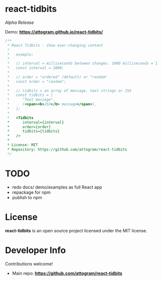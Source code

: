 # react-tidbits

_Alpha Release_

Demo: **<https://attogram.github.io/react-tidbits/>**

```javascript
/**
 * React Tidbits - show ever-changing content
 *
 *   example:
 *
 *   // interval = milliseconds between changes. 1000 milliseconds = 1 second.
 *   const interval = 2000;
 *
 *   // order = "ordered" (default) or "random"
 *   const order = "random";
 *
 *   // tidbits = an array of message, text strings or JSX
 *   const tidbits = [
 *      "Text message",
 *      (<span><b>JSX</b> message</span>),
 *   ];
 *
 *   <Tidbits
 *      interval={interval}
 *      order={order}
 *      tidbits={tidbits}
 *   />
 *
 * License: MIT
 * Repository: https://github.com/attogram/react-tidbits
 */
```

# TODO

* redo docs/ demo/examples as full React app
* repackage for npm
* publish to npm

# License

**react-tidbits** is an open source project
licensed under the MIT license.

# Developer Info

Contributions welcome!

* Main repo: **<https://github.com/attogram/react-tidbits>**
